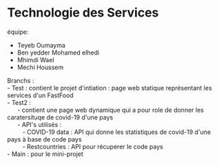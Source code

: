 # Technologie des Services <br>
équipe:
  - Teyeb Oumayma
  - Ben yedder Mohamed elhedi
  - Mhimdi Wael
  - Mechi Houssem
  
Branchs : <br>
    - Test : contient le projet d'intiation : page web statique représentant les services d'un FastFood<br>
    - Test2 : <br>
         &nbsp;&nbsp;&nbsp;&nbsp;&nbsp;&nbsp;- contient une page web dynamique qui a pour role de donner les caratersituqe de covid-19 d'une pays<br>
          &nbsp;&nbsp;&nbsp;&nbsp;&nbsp;&nbsp;- API's utilisés : <br>
                &nbsp;&nbsp;&nbsp;&nbsp;&nbsp;&nbsp;&nbsp;&nbsp;&nbsp;- COVID-19 data : API qui donne les statistiques de covid-19 d'une pays à base de code pays<br>
                &nbsp;&nbsp;&nbsp;&nbsp;&nbsp;&nbsp;&nbsp;&nbsp;&nbsp;- Restcountries  : API pour récuperer le code pays <br>
    - Main : pour le mini-projet 
  


 
